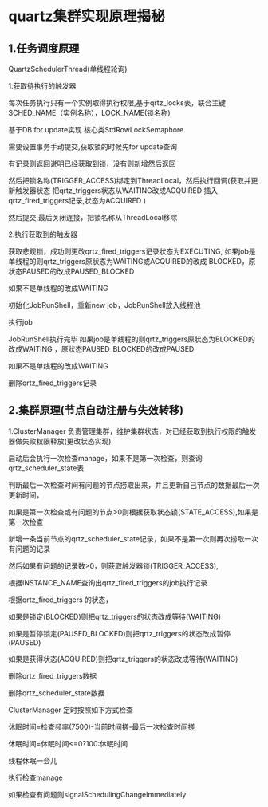 # quartz集群实现原理揭秘



## 1.任务调度原理
QuartzSchedulerThread(单线程轮询)


1.获取待执行的触发器

每次任务执行只有一个实例取得执行权限,基于qrtz_locks表，联合主键SCHED_NAME（实例名称），LOCK_NAME(锁名称)

基于DB for update实现 核心类StdRowLockSemaphore

需要设置事务手动提交,获取锁的时候先for update查询

有记录则返回说明已经获取到锁，没有则新增然后返回

然后把锁名称(TRIGGER_ACCESS)绑定到ThreadLocal，然后执行回调(获取并更新触发器状态
把qrtz_triggers状态从WAITING改成ACQUIRED
插入qrtz_fired_triggers记录,状态为ACQUIRED
)

然后提交,最后关闭连接，把锁名称从ThreadLocal移除

2.执行获取到的触发器

获取悲观锁，成功则更改qrtz_fired_triggers记录状态为EXECUTING,
如果job是单线程的则qrtz_triggers原状态为WAITING或ACQUIRED的改成 BLOCKED，原状态PAUSED的改成PAUSED_BLOCKED

如果不是单线程的改成WAITING

初始化JobRunShell，重新new job，JobRunShell放入线程池

执行job

JobRunShell执行完毕
如果job是单线程的则qrtz_triggers原状态为BLOCKED的改成WAITING ，原状态PAUSED_BLOCKED的改成PAUSED

如果不是单线程的改成WAITING

删除qrtz_fired_triggers记录


## 2.集群原理(节点自动注册与失效转移)
1.ClusterManager 负责管理集群，维护集群状态，对已经获取到执行权限的触发器做失败权限释放(更改状态实现)

启动后会执行一次检查manage，如果不是第一次检查，则查询qrtz_scheduler_state表

判断最后一次检查时间有问题的节点捞取出来，并且更新自己节点的数据最后一次更新时间，

如果是第一次检查或有问题的节点>0则根据获取状态锁(STATE_ACCESS),如果是第一次检查

新增一条当前节点的qrtz_scheduler_state记录，如果不是第一次则再次捞取一次有问题的记录

然后如果有问题的记录数>0，则获取触发器锁(TRIGGER_ACCESS),

根据INSTANCE_NAME查询出qrtz_fired_triggers的job执行记录

根据qrtz_fired_triggers 的状态，

如果是锁定(BLOCKED)则把qrtz_triggers的状态改成等待(WAITING)

如果是暂停锁定(PAUSED_BLOCKED)则把qrtz_triggers的状态改成暂停(PAUSED)

如果是获得状态(ACQUIRED)则把qrtz_triggers的状态改成等待(WAITING)

删除qrtz_fired_triggers数据

删除qrtz_scheduler_state数据

ClusterManager 定时按照如下方式检查

休眠时间=检查频率(7500)-当前时间搓-最后一次检查时间搓

休眠时间=休眠时间<=0?100:休眠时间

线程休眠一会儿

执行检查manage

如果检查有问题则signalSchedulingChangeImmediately


